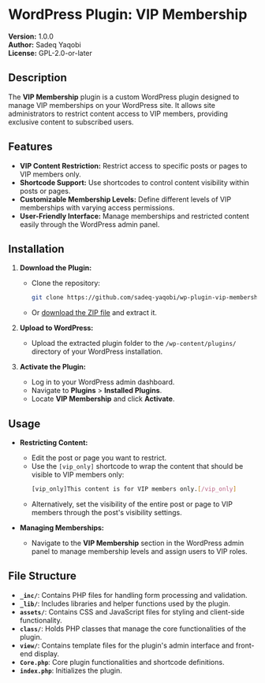 # WordPress Plugin: VIP Membership

**Version:** 1.0.0  
**Author:** Sadeq Yaqobi  
**License:** GPL-2.0-or-later

## Description

The **VIP Membership** plugin is a custom WordPress plugin designed to manage VIP memberships on your WordPress site. It allows site administrators to restrict content access to VIP members, providing exclusive content to subscribed users.

## Features

- **VIP Content Restriction:** Restrict access to specific posts or pages to VIP members only.
- **Shortcode Support:** Use shortcodes to control content visibility within posts or pages.
- **Customizable Membership Levels:** Define different levels of VIP memberships with varying access permissions.
- **User-Friendly Interface:** Manage memberships and restricted content easily through the WordPress admin panel.

## Installation

1. **Download the Plugin:**
   - Clone the repository:
     ```bash
     git clone https://github.com/sadeq-yaqobi/wp-plugin-vip-membership.git
     ```
   - Or [download the ZIP file](https://github.com/sadeq-yaqobi/wp-plugin-vip-membership/archive/refs/heads/main.zip) and extract it.

2. **Upload to WordPress:**
   - Upload the extracted plugin folder to the `/wp-content/plugins/` directory of your WordPress installation.

3. **Activate the Plugin:**
   - Log in to your WordPress admin dashboard.
   - Navigate to **Plugins** > **Installed Plugins**.
   - Locate **VIP Membership** and click **Activate**.

## Usage

- **Restricting Content:**
  - Edit the post or page you want to restrict.
  - Use the `[vip_only]` shortcode to wrap the content that should be visible to VIP members only:
    ```bash
    [vip_only]This content is for VIP members only.[/vip_only]
    ```
  - Alternatively, set the visibility of the entire post or page to VIP members through the post's visibility settings.

- **Managing Memberships:**
  - Navigate to the **VIP Membership** section in the WordPress admin panel to manage membership levels and assign users to VIP roles.

## File Structure

- **`_inc/`**: Contains PHP files for handling form processing and validation.
- **`_lib/`**: Includes libraries and helper functions used by the plugin.
- **`assets/`**: Contains CSS and JavaScript files for styling and client-side functionality.
- **`class/`**: Holds PHP classes that manage the core functionalities of the plugin.
- **`view/`**: Contains template files for the plugin's admin interface and front-end display.
- **`Core.php`**: Core plugin functionalities and shortcode definitions.
- **`index.php`**: Initializes the plugin.

